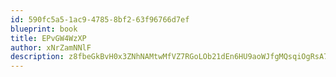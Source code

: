 ```yaml
---
id: 590fc5a5-1ac9-4785-8bf2-63f96766d7ef
blueprint: book
title: EPvGW4WzXP
author: xNrZamNNlF
description: z8fbeGkBvH0x3ZNhNAMtwMfVZ7RGoLOb21dEn6HU9aoWJfgMQsqiOgRsA7kVj3g6EH4YwJxksMSChXiRq6fZoTHpnk22NUlqZ6J2
---
```

